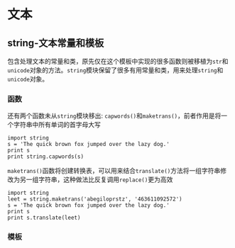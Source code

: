 文本
======
## string-文本常量和模板
包含处理文本的常量和类，原先仅在这个模板中实现的很多函数则被移植为`str`和`unicode`对象的方法。`string`模块保留了很多有用常量和类，用来处理`string`和`unicode`对象。

### 函数
还有两个函数未从`string`模块移出: `capwords()`和`maketrans()`，前者作用是将一个字符串中所有单词的首字母大写

<!--language: !python-->

    import string
    s = 'The quick brown fox jumped over the lazy dog.'
    print s
    print string.capwords(s)

`maketrans()`函数将创建转换表，可以用来结合`translate()`方法将一组字符串修改为另一组字符串，这种做法比反复调用`replace()`更为高效

<!--language: !python-->

    import string
    leet = string.maketrans('abegiloprstz', '463611092572')
    s = 'The quick brown fox jumped over the lazy dog.'
    print s
    print s.translate(leet)

### 模板
